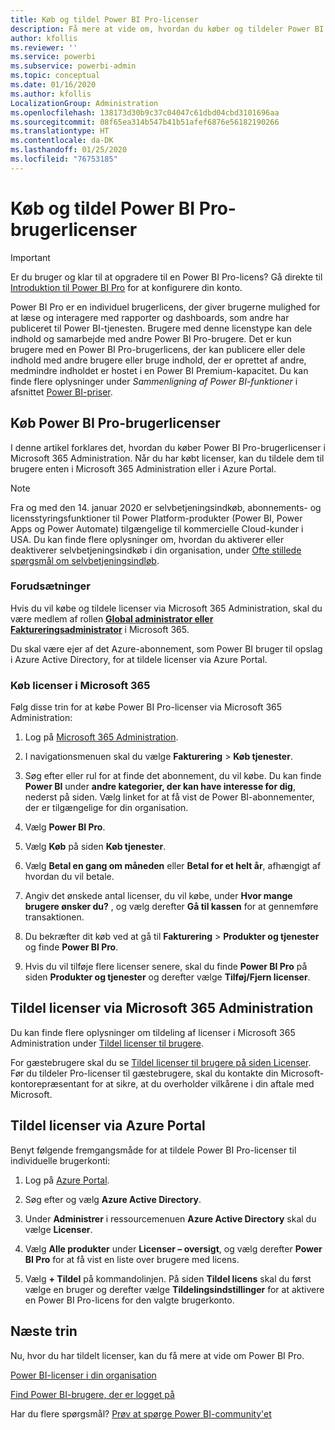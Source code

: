 ```yaml
---
title: Køb og tildel Power BI Pro-licenser
description: Få mere at vide om, hvordan du køber og tildeler Power BI Pro-brugerlicenser, så dine brugere kan få adgang til indhold og samarbejde med kolleger i Power BI-tjenesten.
author: kfollis
ms.reviewer: ''
ms.service: powerbi
ms.subservice: powerbi-admin
ms.topic: conceptual
ms.date: 01/16/2020
ms.author: kfollis
LocalizationGroup: Administration
ms.openlocfilehash: 138173d30b9c37c04047c61dbd04cbd3101696aa
ms.sourcegitcommit: 08f65ea314b547b41b51afef6876e56182190266
ms.translationtype: HT
ms.contentlocale: da-DK
ms.lasthandoff: 01/25/2020
ms.locfileid: "76753185"
---
```

# <a name="purchase-and-assign-power-bi-pro-user-licenses"></a>Køb og tildel Power BI Pro-brugerlicenser

>[!IMPORTANT]
>Er du bruger og klar til at opgradere til en Power BI Pro-licens? Gå direkte til [Introduktion til Power BI Pro](https://go.microsoft.com/fwlink/?LinkId=2106428&clcid=0x409&cmpid=pbidocs-purchasing-power-bi-pro) for at konfigurere din konto.

Power BI Pro er en individuel brugerlicens, der giver brugerne mulighed for at læse og interagere med rapporter og dashboards, som andre har publiceret til Power BI-tjenesten. Brugere med denne licenstype kan dele indhold og samarbejde med andre Power BI Pro-brugere. Det er kun brugere med en Power BI Pro-brugerlicens, der kan publicere eller dele indhold med andre brugere eller bruge indhold, der er oprettet af andre, medmindre indholdet er hostet i en Power BI Premium-kapacitet. Du kan finde flere oplysninger under _Sammenligning af Power BI-funktioner_ i afsnittet [Power BI-priser](https://powerbi.microsoft.com/pricing/).

## <a name="purchase-power-bi-pro-user-licenses"></a>Køb Power BI Pro-brugerlicenser

I denne artikel forklares det, hvordan du køber Power BI Pro-brugerlicenser i Microsoft 365 Administration. Når du har købt licenser, kan du tildele dem til brugere enten i Microsoft 365 Administration eller i Azure Portal.

> [!NOTE]
> Fra og med den 14. januar 2020 er selvbetjeningsindkøb, abonnements- og licensstyringsfunktioner til Power Platform-produkter (Power BI, Power Apps og Power Automate) tilgængelige til kommercielle Cloud-kunder i USA. Du kan finde flere oplysninger om, hvordan du aktiverer eller deaktiverer selvbetjeningsindkøb i din organisation, under [Ofte stillede spørgsmål om selvbetjeningsindløb](https://docs.microsoft.com/microsoft-365/commerce/subscriptions/self-service-purchase-faq).

### <a name="prerequisites"></a>Forudsætninger

Hvis du vil købe og tildele licenser via Microsoft 365 Administration, skal du være medlem af rollen **[Global administrator eller Faktureringsadministrator](https://support.office.com/article/about-office-365-admin-roles-da585eea-f576-4f55-a1e0-87090b6aaa9d)** i Microsoft 365.

Du skal være ejer af det Azure-abonnement, som Power BI bruger til opslag i Azure Active Directory, for at tildele licenser via Azure Portal.

### <a name="purchase-licenses-in-microsoft-365"></a>Køb licenser i Microsoft 365

Følg disse trin for at købe Power BI Pro-licenser via Microsoft 365 Administration:

1. Log på [Microsoft 365 Administration](https://admin.microsoft.com).

2. I navigationsmenuen skal du vælge **Fakturering** > **Køb tjenester**.

3. Søg efter eller rul for at finde det abonnement, du vil købe. Du kan finde **Power BI** under **andre kategorier, der kan have interesse for dig**, nederst på siden. Vælg linket for at få vist de Power BI-abonnementer, der er tilgængelige for din organisation.

4. Vælg **Power BI Pro**.

5. Vælg **Køb** på siden **Køb tjenester**.

6. Vælg **Betal en gang om måneden** eller **Betal for et helt år**, afhængigt af hvordan du vil betale.

7. Angiv det ønskede antal licenser, du vil købe, under **Hvor mange brugere ønsker du?** , og vælg derefter **Gå til kassen** for at gennemføre transaktionen.

8. Du bekræfter dit køb ved at gå til **Fakturering** > **Produkter og tjenester** og finde **Power BI Pro**.

9. Hvis du vil tilføje flere licenser senere, skal du finde **Power BI Pro** på siden **Produkter og tjenester** og derefter vælge **Tilføj/Fjern licenser**.

## <a name="assign-licenses-in-the-microsoft-365-admin-center"></a>Tildel licenser via Microsoft 365 Administration

Du kan finde flere oplysninger om tildeling af licenser i Microsoft 365 Administration under [Tildel licenser til brugere](/office365/admin/manage/assign-licenses-to-users).

For gæstebrugere skal du se [Tildel licenser til brugere på siden Licenser](/office365/admin/manage/assign-licenses-to-users#assign-licenses-to-users-on-the-licenses-page). Før du tildeler Pro-licenser til gæstebrugere, skal du kontakte din Microsoft-kontorepræsentant for at sikre, at du overholder vilkårene i din aftale med Microsoft.

## <a name="assign-licenses-in-the-azure-portal"></a>Tildel licenser via Azure Portal

Benyt følgende fremgangsmåde for at tildele Power BI Pro-licenser til individuelle brugerkonti:

1. Log på [Azure Portal](https://portal.azure.com/).

2. Søg efter og vælg **Azure Active Directory**.

3. Under **Administrer** i ressourcemenuen **Azure Active Directory** skal du vælge **Licenser**.

4. Vælg **Alle produkter** under **Licenser – oversigt**, og vælg derefter **Power BI Pro** for at få vist en liste over brugere med licens.

5. Vælg **+ Tildel** på kommandolinjen. På siden **Tildel licens** skal du først vælge en bruger og derefter vælge **Tildelingsindstillinger** for at aktivere en Power BI Pro-licens for den valgte brugerkonto.

## <a name="next-steps"></a>Næste trin

Nu, hvor du har tildelt licenser, kan du få mere at vide om Power BI Pro.

[Power BI-licenser i din organisation](service-admin-licensing-organization.md)

[Find Power BI-brugere, der er logget på](service-admin-access-usage.md)

Har du flere spørgsmål? [Prøv at spørge Power BI-community'et](https://community.powerbi.com/)
